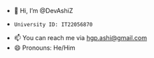 - 👋 Hi, I’m @DevAshiZ
-     University ID: IT22056870
- 📫 You can reach me via hgp.ashi@gmail.com
- 😄 Pronouns: He/Him

<!---
DevAshiZ/DevAshiZ is a ✨ special ✨ repository because its `README.md` (this file) appears on your GitHub profile.
You can click the Preview link to take a look at your changes.
--->
